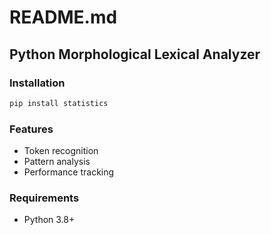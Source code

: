 # README.md
## Python Morphological Lexical Analyzer

### Installation
```python
pip install statistics
```

### Features
- Token recognition
- Pattern analysis
- Performance tracking

### Requirements
- Python 3.8+